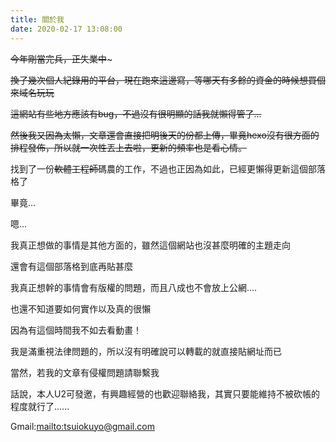 ```yaml
---
title: 關於我
date: 2020-02-17 13:08:00
---
```


~~今年剛當完兵，正失業中~~~

~~換了幾次個人紀錄用的平台，現在跑來這邊寫，等哪天有多餘的資金的時候想買個來域名玩玩~~

~~這網站有些地方應該有bug，不過沒有很明顯的話我就懶得管了...~~

~~然後我又因為太懶，文章還會直接把明後天的份都上傳，畢竟hexo沒有很方面的排程發佈，所以就一次性丟上去啦，更新的頻率也是看心情。~~

找到了一份~~軟體工程師~~碼農的工作，不過也正因為如此，已經更懶得更新這個部落格了

畢竟...

嗯...

我真正想做的事情是其他方面的，雖然這個網站也沒甚麼明確的主題走向

還會有這個部落格到底再貼甚麼

我真正想幹的事情會有版權的問題，而且八成也不會放上公網....

也還不知道要如何實作以及真的很懶

因為有這個時間我不如去看動畫！

我是滿重視法律問題的，所以沒有明確說可以轉載的就直接貼網址而已

當然，若我的文章有侵權問題請聯繫我

話說，本人U2可發邀，有興趣經營的也歡迎聯絡我，其實只要能維持不被砍帳的程度就行了......

Gmail:<mailto:tsuiokuyo@gmail.com>

<!--
  <div id="vueAnime">
  <div class="row">
      <div class="col-md-12">
        <template>
          <el-table :data="anime" stripe border height="250" style="width: 100%" @header-click="selectType">

            <el-table-column fixed prop="id" label="譯名" sortable>
            </el-table-column>

            <el-table-column prop="cover" label="IMDB">
              <template slot-scope="scope">
                <el-popover placement="right" title="" trigger="hover">
                  <img lazy :src="scope.row.data.cover">
                  <img slot="reference" :src="scope.row.data.cover" :alt="scope.row.data.cover" style="max-height: 100px;max-width: 150px">
                </el-popover>
              </template>
            </el-table-column>

            <el-table-column prop="nameJ" label="原文名">
            </el-table-column>

            <el-table-column prop="data.firstRank" label="前期感覺" sortable>
              <template slot-scope="scope">
                <el-rate v-model="scope.row.data.firstRank" disabled :max=6>
                </el-rate>
              </template>
            </el-table-column>

            <el-table-column prop="data.rank" label="喜愛程度" sortable>
              <template slot-scope="scope">
                <el-rate v-model="scope.row.data.rank" disabled :max=6>
                </el-rate>
              </template>
            </el-table-column>

            <el-table-column label="類型" :filters="select" :filter-method="filterTag">
              <template slot-scope="scope">
                <el-tag v-for="item in scope.row.data.type" :key="item" :type="item" effect="plain">
                  {{ item}}
                </el-tag>
              </template>
            </el-table-column>

            <el-table-column prop="data.episode" label="集數">
            </el-table-column>

            <el-table-column prop="data.memo" label="備註">
            </el-table-column>

          </el-table>
        </template>
      </div>
    </div>
  </div>
    <script src="//cdn.bootcss.com/element-ui/2.13.0/index.js"></script>
    <script src="://cdnjs.cloudflare.com/ajax/libs/element-ui/2.13.0/locale/zh-TW.min.js"></script>
    <link href="//cdn.bootcss.com/element-ui/2.13.0/theme-chalk/index.css" rel="stylesheet">
    <script>
    ELEMENT.locale(ELEMENT.lang.zhTW);
    </script>
    <script src="https://www.gstatic.com/firebasejs/7.9.1/firebase.js"></script>
     <script src="https://www.gstatic.com/firebasejs/7.9.1/firebase-analytics.js"></script>
     <script>
         function getData() {
      // Your web app's Firebase configuration
      let firebaseConfig = {
        apiKey: "AIzaSyC5veCoPDfBM7Vj4WOfI-xN0lLwiZUK_yo",
        authDomain: "tsuiokuyo-8a31a.firebaseapp.com",
        databaseURL: "https://tsuiokuyo-8a31a.firebaseio.com",
        projectId: "tsuiokuyo-8a31a",
        storageBucket: "tsuiokuyo-8a31a.appspot.com",
        messagingSenderId: "546368251283",
        appId: "1:546368251283:web:23253f9e609b874d897466",
        measurementId: "G-DXFDWHTMQX"
      };
      // Initialize Firebase
      firebase.initializeApp(firebaseConfig);
      firebase.analytics();
      let db = firebase.firestore();
      let ref = db.collection('動畫');
      let object = [];
      ref.get().then(querySnapshot => {
        querySnapshot.forEach(doc => {
          object.push({
            id: doc.id,
            data: doc.data()
          })
        });
      });
      return object;
    }
     </script>
<script>
  let vueAnime = new Vue({
    el: "#vueAnime",
    data: {
      anime: [],
      selectData: [],
    },
    mounted: function() {
      //取得資料
      this.anime = getData();

    },
    methods: {
      //篩選
      filterTag(value, row) {
        var checkTag = row.data.type.some(function(item, index, array) {
          return item === value
        });
        return checkTag;
      },

      //篩選的選項
      selectType(column, event) {
        let vm = this;
        if (vm.selectData.length == 0) {
          let list = []
          vm.anime.forEach(element => element.data.type !== undefined ? element.data.type.forEach(item => list.push(item)) : console.log("空"));
          let result = Array.from(new Set(list));
          this.selectData = result.map(element => {
            return {
              text: element,
              value: element
            }
          })
        };// end if
      },
    }, //end methods
  }); //end vue
</script>
-->
